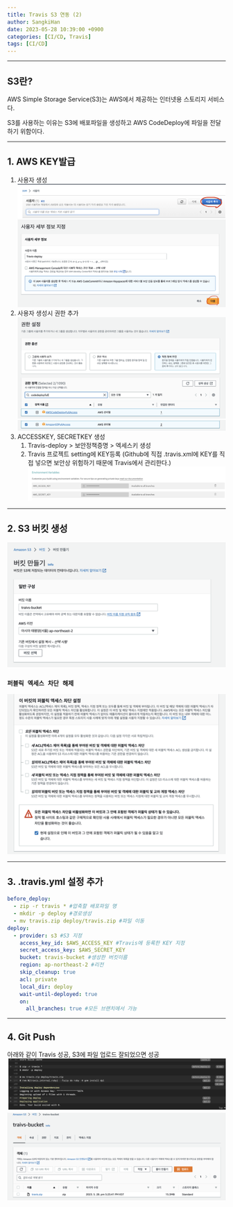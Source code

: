 ```yaml
---
title: Travis S3 연동 (2)
author: SangkiHan
date: 2023-05-28 10:39:00 +0900
categories: [CI/CD, Travis]
tags: [CI/CD]
---
```

------------

## S3란?
AWS Simple Storage Service(S3)는 AWS에서 제공하는 인터넷용 스토리지 서비스다.

S3를 사용하는 이유는 S3에 배포파일을 생성하고 AWS CodeDeploy에 파일을 전달하기 위함이다.

------------
## 1. AWS KEY발급

1.  사용자 생성
![Traivis](/assets/img/post/2023-05-28-travis-2/travis-1.png)
![Traivis](/assets/img/post/2023-05-28-travis-2/travis-2.png)
2.  사용자 생성시 권한 추가
![Traivis](/assets/img/post/2023-05-28-travis-2/travis-3.png)
![Traivis](/assets/img/post/2023-05-28-travis-2/travis-4.png)
3.  ACCESSKEY, SECRETKEY 생성
    1.  Travis-deploy > 보안정책증명 > 엑세스키 생성   
    2.  Travis 프로젝트 setting에 KEY등록 (Github에 직접 .travis.xml에 KEY를 직접 넣으면 보안상 위험하기 때문에 Travis에서 관리한다.)
    ![Traivis](/assets/img/post/2023-05-28-travis-2/travis-5.png)
    
------------
## 2. S3 버킷 생성
![Traivis](/assets/img/post/2023-05-28-travis-2/travis-6.png)

### ```퍼블릭 엑세스 차단 해제```
![Traivis](/assets/img/post/2023-05-28-travis-2/travis-7.png)

------------
## 3. .travis.yml 설정 추가

``` yml
before_deploy:
  - zip -r travis * #압축할 배포파일 명
  - mkdir -p deploy #경로생성
  - mv travis.zip deploy/travis.zip #파일 이동
deploy:
  - provider: s3 #S3 지정
    access_key_id: $AWS_ACCESS_KEY #Travis에 등록한 KEY 지정
    secret_access_key: $AWS_SECRET_KEY
    bucket: travis-bucket #생성한 버킷이름
    region: ap-northeast-2 #리전
    skip_cleanup: true
    acl: private
    local_dir: deploy
    wait-until-deployed: true
    on:
      all_branches: true #모든 브랜치에서 가능
```
------------
## 4. Git Push
아래와 같이 Travis 성공, S3에 파일 업로드 잘되었으면 성공
![Traivis](/assets/img/post/2023-05-28-travis-2/travis-8.png)
![Traivis](/assets/img/post/2023-05-28-travis-2/travis-9.png)
